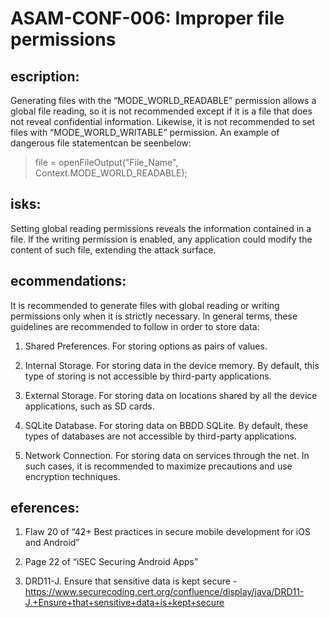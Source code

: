 
# ASAM-CONF-006: Improper file permissions

## escription:
Generating files with the “MODE_WORLD_READABLE” permission allows a global file reading, so it is not recommended except if it is a file that does not reveal confidential information. Likewise, it is not recommended to set files with “MODE_WORLD_WRITABLE” permission. An example of dangerous file statementcan be seenbelow:


>file = openFileOutput("File_Name", Context.MODE_WORLD_READABLE);

## isks:
Setting global reading permissions reveals the information contained in a file. If the writing permission is enabled, any application could modify the content of such file, extending the attack surface.


## ecommendations:
It is recommended to generate files with global reading or writing permissions only when it is strictly necessary. In general terms, these guidelines are recommended to follow in order to store data:


1. Shared Preferences. For storing options as pairs of values.

2. Internal Storage. For storing data in the device memory. By default, this type of storing is not accessible by third-party applications.

3. External Storage. For storing data on locations shared by all the device applications, such as SD cards.

4. SQLite Database. For storing data on BBDD SQLite. By default, these types of databases are not accessible by third-party applications.

5. Network Connection. For storing data on services through the net. In such cases, it is recommended to maximize precautions and use encryption techniques.

## eferences:
1. Flaw 20 of “42+ Best practices in secure mobile development for iOS and Android”

2. Page 22 of “iSEC Securing Android Apps”

3. DRD11-J. Ensure that sensitive data is kept secure - https://www.securecoding.cert.org/confluence/display/java/DRD11-J.+Ensure+that+sensitive+data+is+kept+secure
